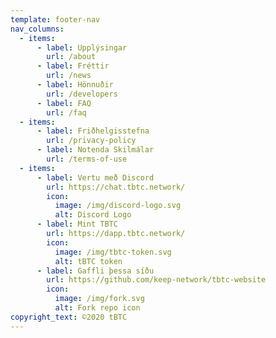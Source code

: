 ```yaml
---
template: footer-nav
nav_columns:
  - items:
      - label: Upplýsingar
        url: /about
      - label: Fréttir
        url: /news
      - label: Hönnuðir
        url: /developers
      - label: FAQ
        url: /faq
  - items:
      - label: Friðhelgisstefna
        url: /privacy-policy
      - label: Notenda Skilmálar
        url: /terms-of-use
  - items:
      - label: Vertu með Discord
        url: https://chat.tbtc.network/
        icon:
          image: /img/discord-logo.svg
          alt: Discord Logo
      - label: Mint TBTC
        url: https://dapp.tbtc.network/
        icon:
          image: /img/tbtc-token.svg
          alt: tBTC token
      - label: Gaffli þessa síðu
        url: https://github.com/keep-network/tbtc-website
        icon:
          image: /img/fork.svg
          alt: Fork repo icon
copyright_text: ©2020 tBTC
---
```

